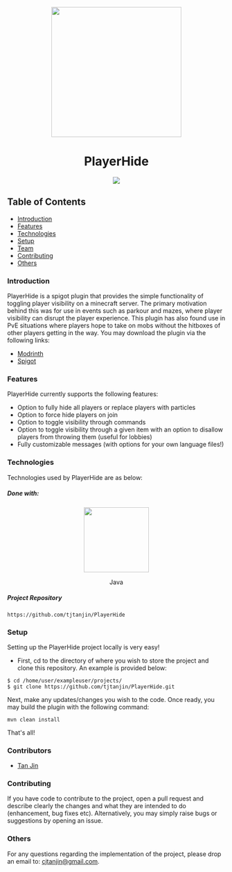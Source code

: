 <p align="center">
  <img width=300 src="https://i.imgur.com/MEb5x1f.png" />
</p>
<h1 align="center">PlayerHide</h1>

<p align="center">
  <a href="https://github.com/tjtanjin/PlayerHide/actions"> <img src="https://github.com/tjtanjin/PlayerHide/actions/workflows/maven.yml/badge.svg" /> </a>
</p>

## Table of Contents
* [Introduction](#introduction)
* [Features](#features)
* [Technologies](#technologies)
* [Setup](#setup)
* [Team](#team)
* [Contributing](#contributing)
* [Others](#others)

### Introduction
PlayerHide is a spigot plugin that provides the simple functionality of toggling player 
visibility on a minecraft server. The primary motivation behind this was for use in events such 
as parkour and mazes, where player visibility can disrupt the player experience. This plugin has 
also found use in PvE situations where players hope to take on mobs without the hitboxes of 
other players getting in the way. You may download the plugin via the following links:

- [Modrinth](https://modrinth.com/plugin/playerhide)
- [Spigot](https://www.spigotmc.org/resources/playerhide.105677/)

### Features
PlayerHide currently supports the following features:
-   Option to fully hide all players or replace players with particles
-   Option to force hide players on join
-   Option to toggle visibility through commands
-   Option to toggle visibility through a given item with an option to disallow players from throwing them (useful for lobbies)
-   Fully customizable messages (with options for your own language files!)

### Technologies
Technologies used by PlayerHide are as below:
##### Done with:

<p align="center">
  <img height="150" width="150" src="https://brandlogos.net/wp-content/uploads/2013/03/java-eps-vector-logo.png"/>
</p>
<p align="center">
Java
</p>

##### Project Repository
```
https://github.com/tjtanjin/PlayerHide
```

### Setup
Setting up the PlayerHide project locally is very easy!
* First, cd to the directory of where you wish to store the project and clone this repository. An example is provided below:
```
$ cd /home/user/exampleuser/projects/
$ git clone https://github.com/tjtanjin/PlayerHide.git
```
Next, make any updates/changes you wish to the code. Once ready, you may build the plugin with the following command:
```
mvn clean install
```
That's all!
### Contributors
* [Tan Jin](https://github.com/tjtanjin)

### Contributing
If you have code to contribute to the project, open a pull request and describe clearly the changes and what they are intended to do (enhancement, bug fixes etc). Alternatively, you may simply raise bugs or suggestions by opening an issue.

### Others
For any questions regarding the implementation of the project, please drop an email to: cjtanjin@gmail.com.
